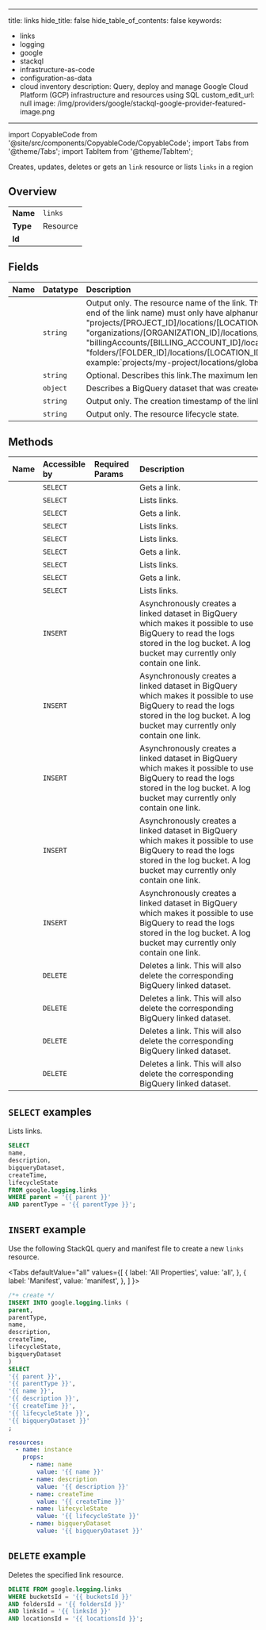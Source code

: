 
---
title: links
hide_title: false
hide_table_of_contents: false
keywords:
  - links
  - logging
  - google
  - stackql
  - infrastructure-as-code
  - configuration-as-data
  - cloud inventory
description: Query, deploy and manage Google Cloud Platform (GCP) infrastructure and resources using SQL
custom_edit_url: null
image: /img/providers/google/stackql-google-provider-featured-image.png
---

import CopyableCode from '@site/src/components/CopyableCode/CopyableCode';
import Tabs from '@theme/Tabs';
import TabItem from '@theme/TabItem';

Creates, updates, deletes or gets an <code>link</code> resource or lists <code>links</code> in a region

## Overview
<table><tbody>
<tr><td><b>Name</b></td><td><code>links</code></td></tr>
<tr><td><b>Type</b></td><td>Resource</td></tr>
<tr><td><b>Id</b></td><td><CopyableCode code="google.logging.links" /></td></tr>
</tbody></table>

## Fields
| Name | Datatype | Description |
|:-----|:---------|:------------|
| <CopyableCode code="name" /> | `string` | Output only. The resource name of the link. The name can have up to 100 characters. A valid link id (at the end of the link name) must only have alphanumeric characters and underscores within it. "projects/[PROJECT_ID]/locations/[LOCATION_ID]/buckets/[BUCKET_ID]/links/[LINK_ID]" "organizations/[ORGANIZATION_ID]/locations/[LOCATION_ID]/buckets/[BUCKET_ID]/links/[LINK_ID]" "billingAccounts/[BILLING_ACCOUNT_ID]/locations/[LOCATION_ID]/buckets/[BUCKET_ID]/links/[LINK_ID]" "folders/[FOLDER_ID]/locations/[LOCATION_ID]/buckets/[BUCKET_ID]/links/[LINK_ID]" For example:`projects/my-project/locations/global/buckets/my-bucket/links/my_link |
| <CopyableCode code="description" /> | `string` | Optional. Describes this link.The maximum length of the description is 8000 characters. |
| <CopyableCode code="bigqueryDataset" /> | `object` | Describes a BigQuery dataset that was created by a link. |
| <CopyableCode code="createTime" /> | `string` | Output only. The creation timestamp of the link. |
| <CopyableCode code="lifecycleState" /> | `string` | Output only. The resource lifecycle state. |

## Methods
| Name | Accessible by | Required Params | Description |
|:-----|:--------------|:----------------|:------------|
| <CopyableCode code="billing_accounts_locations_buckets_links_get" /> | `SELECT` | <CopyableCode code="billingAccountsId, bucketsId, linksId, locationsId" /> | Gets a link. |
| <CopyableCode code="billing_accounts_locations_buckets_links_list" /> | `SELECT` | <CopyableCode code="billingAccountsId, bucketsId, locationsId" /> | Lists links. |
| <CopyableCode code="folders_locations_buckets_links_get" /> | `SELECT` | <CopyableCode code="bucketsId, foldersId, linksId, locationsId" /> | Gets a link. |
| <CopyableCode code="folders_locations_buckets_links_list" /> | `SELECT` | <CopyableCode code="bucketsId, foldersId, locationsId" /> | Lists links. |
| <CopyableCode code="locations_buckets_links_list" /> | `SELECT` | <CopyableCode code="parent, parentType" /> | Lists links. |
| <CopyableCode code="organizations_locations_buckets_links_get" /> | `SELECT` | <CopyableCode code="bucketsId, linksId, locationsId, organizationsId" /> | Gets a link. |
| <CopyableCode code="organizations_locations_buckets_links_list" /> | `SELECT` | <CopyableCode code="bucketsId, locationsId, organizationsId" /> | Lists links. |
| <CopyableCode code="projects_locations_buckets_links_get" /> | `SELECT` | <CopyableCode code="bucketsId, linksId, locationsId, projectsId" /> | Gets a link. |
| <CopyableCode code="projects_locations_buckets_links_list" /> | `SELECT` | <CopyableCode code="bucketsId, locationsId, projectsId" /> | Lists links. |
| <CopyableCode code="billing_accounts_locations_buckets_links_create" /> | `INSERT` | <CopyableCode code="billingAccountsId, bucketsId, locationsId" /> | Asynchronously creates a linked dataset in BigQuery which makes it possible to use BigQuery to read the logs stored in the log bucket. A log bucket may currently only contain one link. |
| <CopyableCode code="folders_locations_buckets_links_create" /> | `INSERT` | <CopyableCode code="bucketsId, foldersId, locationsId" /> | Asynchronously creates a linked dataset in BigQuery which makes it possible to use BigQuery to read the logs stored in the log bucket. A log bucket may currently only contain one link. |
| <CopyableCode code="locations_buckets_links_create" /> | `INSERT` | <CopyableCode code="parent, parentType" /> | Asynchronously creates a linked dataset in BigQuery which makes it possible to use BigQuery to read the logs stored in the log bucket. A log bucket may currently only contain one link. |
| <CopyableCode code="organizations_locations_buckets_links_create" /> | `INSERT` | <CopyableCode code="bucketsId, locationsId, organizationsId" /> | Asynchronously creates a linked dataset in BigQuery which makes it possible to use BigQuery to read the logs stored in the log bucket. A log bucket may currently only contain one link. |
| <CopyableCode code="projects_locations_buckets_links_create" /> | `INSERT` | <CopyableCode code="bucketsId, locationsId, projectsId" /> | Asynchronously creates a linked dataset in BigQuery which makes it possible to use BigQuery to read the logs stored in the log bucket. A log bucket may currently only contain one link. |
| <CopyableCode code="billing_accounts_locations_buckets_links_delete" /> | `DELETE` | <CopyableCode code="billingAccountsId, bucketsId, linksId, locationsId" /> | Deletes a link. This will also delete the corresponding BigQuery linked dataset. |
| <CopyableCode code="folders_locations_buckets_links_delete" /> | `DELETE` | <CopyableCode code="bucketsId, foldersId, linksId, locationsId" /> | Deletes a link. This will also delete the corresponding BigQuery linked dataset. |
| <CopyableCode code="organizations_locations_buckets_links_delete" /> | `DELETE` | <CopyableCode code="bucketsId, linksId, locationsId, organizationsId" /> | Deletes a link. This will also delete the corresponding BigQuery linked dataset. |
| <CopyableCode code="projects_locations_buckets_links_delete" /> | `DELETE` | <CopyableCode code="bucketsId, linksId, locationsId, projectsId" /> | Deletes a link. This will also delete the corresponding BigQuery linked dataset. |

## `SELECT` examples

Lists links.

```sql
SELECT
name,
description,
bigqueryDataset,
createTime,
lifecycleState
FROM google.logging.links
WHERE parent = '{{ parent }}'
AND parentType = '{{ parentType }}'; 
```

## `INSERT` example

Use the following StackQL query and manifest file to create a new <code>links</code> resource.

<Tabs
    defaultValue="all"
    values={[
        { label: 'All Properties', value: 'all', },
        { label: 'Manifest', value: 'manifest', },
    ]
}>
<TabItem value="all">

```sql
/*+ create */
INSERT INTO google.logging.links (
parent,
parentType,
name,
description,
createTime,
lifecycleState,
bigqueryDataset
)
SELECT 
'{{ parent }}',
'{{ parentType }}',
'{{ name }}',
'{{ description }}',
'{{ createTime }}',
'{{ lifecycleState }}',
'{{ bigqueryDataset }}'
;
```
</TabItem>
<TabItem value="manifest">

```yaml
resources:
  - name: instance
    props:
      - name: name
        value: '{{ name }}'
      - name: description
        value: '{{ description }}'
      - name: createTime
        value: '{{ createTime }}'
      - name: lifecycleState
        value: '{{ lifecycleState }}'
      - name: bigqueryDataset
        value: '{{ bigqueryDataset }}'

```
</TabItem>
</Tabs>

## `DELETE` example

Deletes the specified link resource.

```sql
DELETE FROM google.logging.links
WHERE bucketsId = '{{ bucketsId }}'
AND foldersId = '{{ foldersId }}'
AND linksId = '{{ linksId }}'
AND locationsId = '{{ locationsId }}';
```
